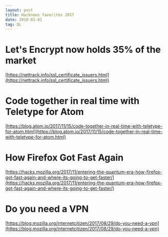 ```yaml
---
layout: post
title: Hacknews favorites 2017
date: 2018-01-01
tag: DL
---
```


# Let's Encrypt now holds 35% of the market

[https://nettrack.info/ssl_certificate_issuers.html](https://nettrack.info/ssl_certificate_issuers.html)

# Code together in real time with Teletype for Atom

[https://blog.atom.io/2017/11/15/code-together-in-real-time-with-teletype-for-atom.html](https://blog.atom.io/2017/11/15/code-together-in-real-time-with-teletype-for-atom.html)

# How Firefox Got Fast Again
[https://hacks.mozilla.org/2017/11/entering-the-quantum-era-how-firefox-got-fast-again-and-where-its-going-to-get-faster/](https://hacks.mozilla.org/2017/11/entering-the-quantum-era-how-firefox-got-fast-again-and-where-its-going-to-get-faster/)

# Do you need a VPN
[https://blog.mozilla.org/internetcitizen/2017/08/29/do-you-need-a-vpn](https://blog.mozilla.org/internetcitizen/2017/08/29/do-you-need-a-vpn)
